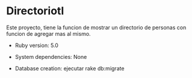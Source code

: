 # Directoriotl

Este proyecto, tiene la funcion de mostrar un directorio de personas con funcion de agregar mas al mismo.


* Ruby version: 5.0

* System dependencies: None

* Database creation: ejecutar rake db:migrate


